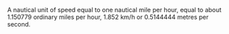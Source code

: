 A nautical unit of speed equal to one nautical mile per hour, equal to
about 1.150779 ordinary miles per hour, 1.852 km/h or 0.5144444 metres
per second.
